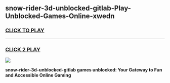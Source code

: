 
## snow-rider-3d-unblocked-gitlab-Play-Unblocked-Games-Online-xwedn
<h3>
<a href="https://premium76.site?title=snow-rider-3d-unblocked-gitlab&ref=25A">CLICK TO PLAY</a></h3>
<hr>

<h3>
<a href="https://premium76.site?title=snow-rider-3d-unblocked-gitlab&ref=25A">CLICK 2 PLAY</a>
  
</h3>

<a href="https://premium76.site?title=snow-rider-3d-unblocked-gitlab&ref=25A"><img src="https://clearcache.store/games.png"></a>


**snow-rider-3d-unblocked-gitlab games unblocked: Your Gateway to Fun and Accessible Online Gaming**
